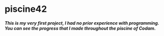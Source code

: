 # piscine42
##### This is my very first project, I had no prior experience with programming. You can see the progress that I made throughout the piscine of Codam.
